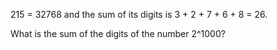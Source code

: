 215 = 32768 and the sum of its digits is 3 + 2 + 7 + 6 + 8 = 26.  
  
What is the sum of the digits of the number 2^1000?